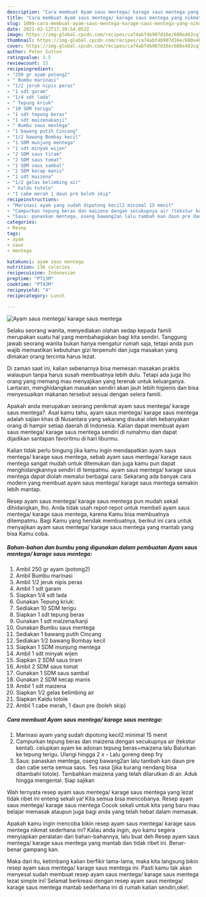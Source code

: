 ```yaml
---
description: "Cara membuat Ayam saus mentega/ karage saus mentega yang nikmat dan Mudah Dibuat"
title: "Cara membuat Ayam saus mentega/ karage saus mentega yang nikmat dan Mudah Dibuat"
slug: 1009-cara-membuat-ayam-saus-mentega-karage-saus-mentega-yang-nikmat-dan-mudah-dibuat
date: 2021-02-12T17:39:54.052Z
image: https://img-global.cpcdn.com/recipes/ca74abf4b907d16e/680x482cq70/ayam-saus-mentega-karage-saus-mentega-foto-resep-utama.jpg
thumbnail: https://img-global.cpcdn.com/recipes/ca74abf4b907d16e/680x482cq70/ayam-saus-mentega-karage-saus-mentega-foto-resep-utama.jpg
cover: https://img-global.cpcdn.com/recipes/ca74abf4b907d16e/680x482cq70/ayam-saus-mentega-karage-saus-mentega-foto-resep-utama.jpg
author: Peter Sutton
ratingvalue: 3.5
reviewcount: 15
recipeingredient:
- "250 gr ayam potong2"
- " Bumbu marinasi"
- "1/2 jeruk nipis peras"
- "1 sdt garam"
- "1/4 sdt lada"
- " Tepung kriuk"
- "10 SDM terigu"
- "1 sdt tepung beras"
- "1 sdt maizenakanji"
- " Bumbu saus mentega"
- "1 bawang putih Cincang"
- "1/2 bawang Bombay kecil"
- "1 SDM munjung mentega"
- "1 sdt minyak wijen"
- "2 SDM saus tiram"
- "2 SDM saus tomat"
- "1 SDM saus sambal"
- "2 SDM kecap manis"
- "1 sdt maizena"
- "1/2 gelas belimbing air"
- " Kaldu totole"
- "1 cabe merah 1 daun pre boleh skip"
recipeinstructions:
- "Marinasi ayam yang sudah dipotong kecil2 minimal 15 menit"
- "Campurkan tepung beras dan maizena dengan secukupnya air (tekstur kental). celupkan ayam ke adonan tepung beras+maizena lalu Balurkan ke tepung terigu. Ulangi hingga 2 x Lalu goreng deep fry"
- "Saus: panaskan mentega, oseng bawang2an lalu tambah kan daun pre dan cabe serta semua saus. Tes rasa (jika kurang nendang bisa ditambahi totole). Tambahkan maizena yang telah dilarutkan di air. Aduk hingga mengental. Siap sajikan"
categories:
- Resep
tags:
- ayam
- saus
- mentega

katakunci: ayam saus mentega 
nutrition: 136 calories
recipecuisine: Indonesian
preptime: "PT13M"
cooktime: "PT43M"
recipeyield: "4"
recipecategory: Lunch

---
```



![Ayam saus mentega/ karage saus mentega](https://img-global.cpcdn.com/recipes/ca74abf4b907d16e/680x482cq70/ayam-saus-mentega-karage-saus-mentega-foto-resep-utama.jpg)

Selaku seorang wanita, menyediakan olahan sedap kepada famili merupakan suatu hal yang membahagiakan bagi kita sendiri. Tanggung jawab seorang  wanita bukan hanya mengatur rumah saja, tetapi anda pun wajib memastikan kebutuhan gizi terpenuhi dan juga masakan yang dimakan orang tercinta harus lezat.

Di zaman  saat ini, kalian sebenarnya bisa memesan masakan praktis walaupun tanpa harus susah membuatnya lebih dulu. Tetapi ada juga lho orang yang memang mau menyajikan yang terenak untuk keluarganya. Lantaran, menghidangkan masakan sendiri akan jauh lebih higienis dan bisa menyesuaikan makanan tersebut sesuai dengan selera famili. 



Apakah anda merupakan seorang penikmat ayam saus mentega/ karage saus mentega?. Asal kamu tahu, ayam saus mentega/ karage saus mentega adalah sajian khas di Nusantara yang sekarang disukai oleh kebanyakan orang di hampir setiap daerah di Indonesia. Kalian dapat membuat ayam saus mentega/ karage saus mentega sendiri di rumahmu dan dapat dijadikan santapan favoritmu di hari liburmu.

Kalian tidak perlu bingung jika kamu ingin mendapatkan ayam saus mentega/ karage saus mentega, sebab ayam saus mentega/ karage saus mentega sangat mudah untuk ditemukan dan juga kamu pun dapat menghidangkannya sendiri di tempatmu. ayam saus mentega/ karage saus mentega dapat diolah memalui berbagai cara. Sekarang ada banyak cara modern yang membuat ayam saus mentega/ karage saus mentega semakin lebih mantap.

Resep ayam saus mentega/ karage saus mentega pun mudah sekali dihidangkan, lho. Anda tidak usah repot-repot untuk membeli ayam saus mentega/ karage saus mentega, karena Kamu bisa membuatnya ditempatmu. Bagi Kamu yang hendak membuatnya, berikut ini cara untuk menyajikan ayam saus mentega/ karage saus mentega yang mantab yang bisa Kamu coba.

<!--inarticleads1-->

##### Bahan-bahan dan bumbu yang digunakan dalam pembuatan Ayam saus mentega/ karage saus mentega:

1. Ambil 250 gr ayam (potong2)
1. Ambil  Bumbu marinasi
1. Ambil 1/2 jeruk nipis peras
1. Ambil 1 sdt garam
1. Siapkan 1/4 sdt lada
1. Gunakan  Tepung kriuk:
1. Sediakan 10 SDM terigu
1. Siapkan 1 sdt tepung beras
1. Gunakan 1 sdt maizena/kanji
1. Gunakan  Bumbu saus mentega
1. Sediakan 1 bawang putih Cincang
1. Sediakan 1/2 bawang Bombay kecil
1. Siapkan 1 SDM munjung mentega
1. Ambil 1 sdt minyak wijen
1. Siapkan 2 SDM saus tiram
1. Ambil 2 SDM saus tomat
1. Gunakan 1 SDM saus sambal
1. Gunakan 2 SDM kecap manis
1. Ambil 1 sdt maizena
1. Siapkan 1/2 gelas belimbing air
1. Siapkan  Kaldu totole
1. Ambil 1 cabe merah, 1 daun pre (boleh skip)




<!--inarticleads2-->

##### Cara membuat Ayam saus mentega/ karage saus mentega:

1. Marinasi ayam yang sudah dipotong kecil2 minimal 15 menit
1. Campurkan tepung beras dan maizena dengan secukupnya air (tekstur kental). celupkan ayam ke adonan tepung beras+maizena lalu Balurkan ke tepung terigu. Ulangi hingga 2 x - Lalu goreng deep fry
1. Saus: panaskan mentega, oseng bawang2an lalu tambah kan daun pre dan cabe serta semua saus. Tes rasa (jika kurang nendang bisa ditambahi totole). Tambahkan maizena yang telah dilarutkan di air. Aduk hingga mengental. Siap sajikan




Wah ternyata resep ayam saus mentega/ karage saus mentega yang lezat tidak ribet ini enteng sekali ya! Kita semua bisa mencobanya. Resep ayam saus mentega/ karage saus mentega Cocok sekali untuk kita yang baru mau belajar memasak ataupun juga bagi anda yang telah hebat dalam memasak.

Apakah kamu ingin mencoba bikin resep ayam saus mentega/ karage saus mentega nikmat sederhana ini? Kalau anda ingin, ayo kamu segera menyiapkan peralatan dan bahan-bahannya, lalu buat deh Resep ayam saus mentega/ karage saus mentega yang mantab dan tidak ribet ini. Benar-benar gampang kan. 

Maka dari itu, ketimbang kalian berfikir lama-lama, maka kita langsung bikin resep ayam saus mentega/ karage saus mentega ini. Pasti kamu tak akan menyesal sudah membuat resep ayam saus mentega/ karage saus mentega lezat simple ini! Selamat berkreasi dengan resep ayam saus mentega/ karage saus mentega mantab sederhana ini di rumah kalian sendiri,oke!.

